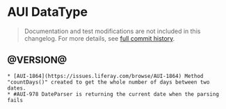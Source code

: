 # AUI DataType

> Documentation and test modifications are not included in this changelog. For more details, see [full commit history](https://github.com/liferay/alloy-ui/commits/master/src/aui-datatype).

## @VERSION@

	* [AUI-1864](https://issues.liferay.com/browse/AUI-1864) Method "countDays()" created to get the whole number of days between two dates.
	* #AUI-978 DateParser is returning the current date when the parsing fails

